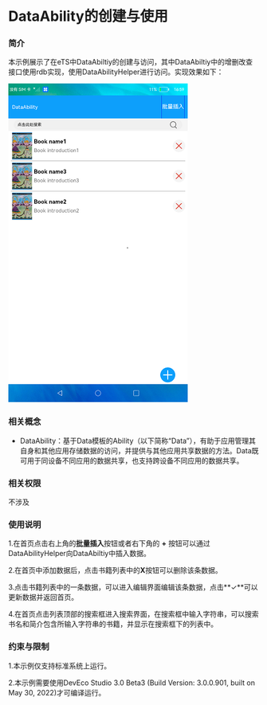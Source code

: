 # DataAbility的创建与使用

### 简介

本示例展示了在eTS中DataAbiltiy的创建与访问，其中DataAbiltiy中的增删改查接口使用rdb实现，使用DataAbilityHelper进行访问。实现效果如下：

![main](screenshots/device/main.png)

### 相关概念

-  DataAbility：基于Data模板的Ability（以下简称“Data”），有助于应用管理其自身和其他应用存储数据的访问，并提供与其他应用共享数据的方法。Data既可用于同设备不同应用的数据共享，也支持跨设备不同应用的数据共享。

### 相关权限

不涉及

### 使用说明

1.在首页点击右上角的**批量插入**按钮或者右下角的 **+** 按钮可以通过DataAbilityHelper向DataAbiltiy中插入数据。

2.在首页中添加数据后，点击书籍列表中的**X**按钮可以删除该条数据。

3.点击书籍列表中的一条数据，可以进入编辑界面编辑该条数据，点击**✓**可以更新数据并返回首页。

4.在首页点击列表顶部的搜索框进入搜索界面，在搜索框中输入字符串，可以搜索书名和简介包含所输入字符串的书籍，并显示在搜索框下的列表中。

### 约束与限制

1.本示例仅支持标准系统上运行。

2.本示例需要使用DevEco Studio 3.0 Beta3 (Build Version: 3.0.0.901, built on May 30, 2022)才可编译运行。